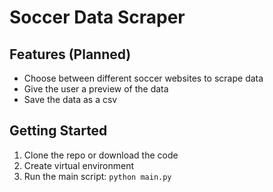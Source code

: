 # Soccer Data Scraper


## Features (Planned)
- Choose between different soccer websites to scrape data
- Give the user a preview of the data
- Save the data as a csv

## Getting Started
1. Clone the repo or download the code
2. Create virtual environment
3. Run the main script: `python main.py`
